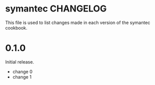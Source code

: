 # symantec CHANGELOG

This file is used to list changes made in each version of the symantec cookbook.

# 0.1.0

Initial release.

- change 0
- change 1

